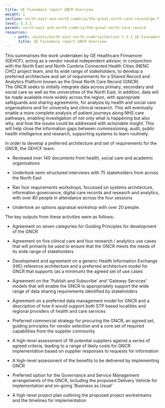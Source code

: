 ```yaml
---
title: GE Finnamore report GNCR Overview
weight: 1
section: north-east-and-north-cumbria/the-great-north-care-record/ge-finnamore-report-gncr-overview
level: 5.3.1
parent: north-east-and-north-cumbria/the-great-north-care-record
resources: 
    - path: /assets/north-east-north-cumbria/Section 5.3.1_GE-Finnamore_Report_GNCR-overview.pdf
      title: GE Finnamore report GNCR Overview
---
```


This summarises the work undertaken by GE Healthcare Finnamore (GEHCF), acting as a vendor neutral independent advisor, in conjunction with the North East and North Cumbria Connected Health Cities (NENC CHC) project team, and its wide range of stakeholders, to develop a preferred architecture and set of requirements for a Shared Record and Analytics Platform known as the Great North Care Record (GNCR).  
The GNCR seeks to initially integrate data across primary, secondary and social care as well as the universities of the North East. In addition, data will be made available more widely across the region, with appropriate safeguards and sharing agreements, for analysis by health and social care organisations and for university and clinical research. This will eventually enable a more complete analysis of patient journeys along NHS care pathways, enabling investigation of not only what is happening but also why, and how the issues could be addressed with actionable insight. This will help close the information gaps between commissioning, audit, public health intelligence and research, supporting systems to learn routinely. 

In order to develop a preferred architecture and set of requirements for the GNCR, the GEHCF team: 

- Reviewed over 140 documents from health, social care and academic organisations 

- Undertook semi-structured interviews with 75 stakeholders from across the North East 

- Ran four requirements workshops, focussed on systems architecture, information governance, digital care records and research and analytics, with over 80 people in attendance across the four sessions 

- Undertook an options appraisal workshop with over 20 people. 

The key outputs from these activities were as follows: 

- Agreement on seven categories for Guiding Principles for development of the GNCR  

- Agreement on five clinical care and four research / analytics use cases that will primarily be used to ensure that the GNCR meets the needs of its wide range of stakeholders  

- Development and agreement on a generic Health Information Exchange (HIE) reference architecture and a preferred architecture model for GNCR that supports (as a minimum) the agreed set of use cases 

- Agreement on the 'Publish and Subscribe' and 'Gateway Services' models that will enable the GNCR to appropriately support the wide range of data sharing requirements identified by stakeholders 

- Agreement on a preferred data management model for GNCR and a description of how it would support both STP based localities and regional providers of health and care services 

- Preferred commercial strategy for procuring the GNCR, an agreed set, guiding principles for vendor selection and a core set of required capabilities from the supplier community 

- A high-level assessment of 18 potential suppliers against a series of agreed criteria, leading to a range of likely costs for GNCR implementation based on supplier responses to requests for information  

- A high-level assessment of the benefits to be delivered by implementing GNCR 

- Preferred option for the Governance and Service Management arrangements of the GNCR, including the proposed Delivery Vehicle for implementation and on-going 'Business as Usual'  

- A high-level project plan outlining the proposed project workstreams and the timelines for implementation 
        
